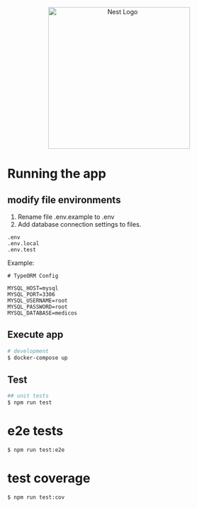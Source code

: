 <p align="center">
  <a href="http://nestjs.com/" target="blank"><img src="https://nestjs.com/img/logo_text.svg" width="320" alt="Nest Logo" /></a>
</p>

# Running the app

## modify file environments

1. Rename file .env.example to .env
2. Add database connection settings to files.

```files
.env
.env.local
.env.test
```

Example:

```env
# TypeORM Config

MYSQL_HOST=mysql
MYSQL_PORT=3306
MYSQL_USERNAME=root
MYSQL_PASSWORD=root
MYSQL_DATABASE=medicos
```
## Execute app

```bash
# development
$ docker-compose up
```

## Test

```bash
## unit tests
$ npm run test
```

# e2e tests

```bash
$ npm run test:e2e
```

# test coverage

````bash
$ npm run test:cov
````

